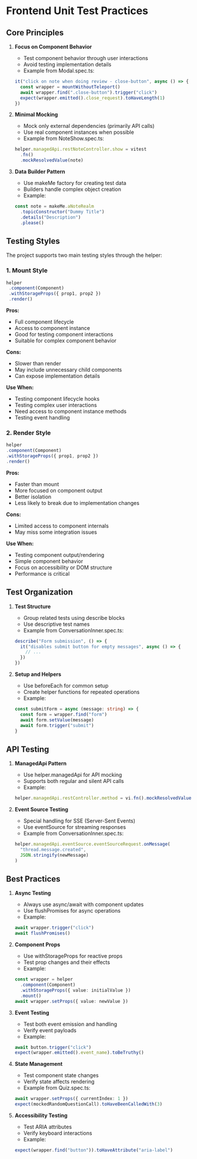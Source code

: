 # Frontend Unit Test Practices

## Core Principles

1. **Focus on Component Behavior**
   - Test component behavior through user interactions
   - Avoid testing implementation details
   - Example from Modal.spec.ts:
   ```typescript
   it("click on note when doing review - close-button", async () => {
     const wrapper = mountWithoutTeleport()
     await wrapper.find(".close-button").trigger("click")
     expect(wrapper.emitted().close_request).toHaveLength(1)
   })
   ```

2. **Minimal Mocking**
   - Mock only external dependencies (primarily API calls)
   - Use real component instances when possible
   - Example from NoteShow.spec.ts:
   ```typescript
   helper.managedApi.restNoteController.show = vitest
     .fn()
     .mockResolvedValue(note)
   ```

3. **Data Builder Pattern**
   - Use makeMe factory for creating test data
   - Builders handle complex object creation
   - Example:
   ```typescript
   const note = makeMe.aNoteRealm
     .topicConstructor("Dummy Title")
     .details("Description")
     .please()
   ```

## Testing Styles

The project supports two main testing styles through the helper:

### 1. Mount Style

   ```typescript
   helper
    .component(Component)
    .withStorageProps({ prop1, prop2 })
    .render()
   ```

**Pros:**
- Full component lifecycle
- Access to component instance
- Good for testing component interactions
- Suitable for complex component behavior

**Cons:**
- Slower than render
- May include unnecessary child components
- Can expose implementation details

**Use When:**
- Testing component lifecycle hooks
- Testing complex user interactions
- Need access to component instance methods
- Testing event handling

### 2. Render Style

  ```typescript
helper
.component(Component)
.withStorageProps({ prop1, prop2 })
.render()
  ```

**Pros:**
- Faster than mount
- More focused on component output
- Better isolation
- Less likely to break due to implementation changes

**Cons:**
- Limited access to component internals
- May miss some integration issues

**Use When:**
- Testing component output/rendering
- Simple component behavior
- Focus on accessibility or DOM structure
- Performance is critical

## Test Organization

1. **Test Structure**
   - Group related tests using describe blocks
   - Use descriptive test names
   - Example from ConversationInner.spec.ts:
   ```typescript
   describe("Form submission", () => {
     it("disables submit button for empty messages", async () => {
       // ...
     })
   })
   ```

2. **Setup and Helpers**
   - Use beforeEach for common setup
   - Create helper functions for repeated operations
   - Example:
   ```typescript
   const submitForm = async (message: string) => {
     const form = wrapper.find("form")
     await form.setValue(message)
     await form.trigger("submit")
   }
   ```

## API Testing

1. **ManagedApi Pattern**
   - Use helper.managedApi for API mocking
   - Supports both regular and silent API calls
   - Example:
   ```typescript
   helper.managedApi.restController.method = vi.fn().mockResolvedValue(result)
   ```

2. **Event Source Testing**
   - Special handling for SSE (Server-Sent Events)
   - Use eventSource for streaming responses
   - Example from ConversationInner.spec.ts:
   ```typescript
   helper.managedApi.eventSource.eventSourceRequest.onMessage(
     "thread.message.created",
     JSON.stringify(newMessage)
   )
   ```

## Best Practices

1. **Async Testing**
   - Always use async/await with component updates
   - Use flushPromises for async operations
   - Example:
   ```typescript
   await wrapper.trigger("click")
   await flushPromises()
   ```

2. **Component Props**
   - Use withStorageProps for reactive props
   - Test prop changes and their effects
   - Example:
   ```typescript
   const wrapper = helper
     .component(Component)
     .withStorageProps({ value: initialValue })
     .mount()
   await wrapper.setProps({ value: newValue })
   ```

3. **Event Testing**
   - Test both event emission and handling
   - Verify event payloads
   - Example:
   ```typescript
   await button.trigger("click")
   expect(wrapper.emitted().event_name).toBeTruthy()
   ```

4. **State Management**
   - Test component state changes
   - Verify state affects rendering
   - Example from Quiz.spec.ts:
   ```typescript
   await wrapper.setProps({ currentIndex: 1 })
   expect(mockedRandomQuestionCall).toHaveBeenCalledWith(3)
   ```

5. **Accessibility Testing**
   - Test ARIA attributes
   - Verify keyboard interactions
   - Example:
   ```typescript
   expect(wrapper.find("button")).toHaveAttribute("aria-label")
   ```
